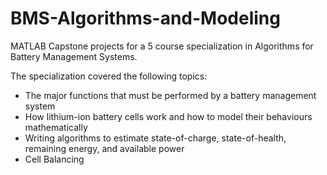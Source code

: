# BMS-Algorithms-and-Modeling

MATLAB Capstone projects for a 5 course specialization in Algorithms for Battery Management Systems.

The specialization covered the following topics: 
- The major functions that must be performed by a battery management system
- How lithium-ion battery cells work and how to model their behaviours mathematically
- Writing algorithms to estimate state-of-charge, state-of-health, remaining energy, and available power
- Cell Balancing
